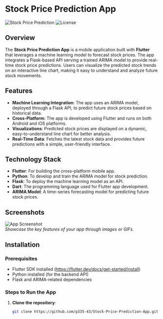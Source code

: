 # Stock Price Prediction App

![Stock Price Prediction](https://img.shields.io/badge/Flutter-Stock%20Prediction-blue) ![License](https://img.shields.io/github/license/p335-43/Stock-Price-Prediction-App)

## Overview
The **Stock Price Prediction App** is a mobile application built with **Flutter** that leverages a machine learning model to forecast stock prices. The app integrates a Flask-based API serving a trained ARIMA model to provide real-time stock price predictions. Users can visualize the predicted stock trends on an interactive line chart, making it easy to understand and analyze future stock movements.

## Features
- **Machine Learning Integration**: The app uses an ARIMA model, deployed through a Flask API, to predict future stock prices based on historical data.
- **Cross-Platform**: The app is developed using Flutter and runs on both Android and iOS platforms.
- **Visualizations**: Predicted stock prices are displayed on a dynamic, easy-to-understand line chart for better analysis.
- **Real-Time Data**: Fetches the latest stock data and provides future predictions with a simple, user-friendly interface.

## Technology Stack
- **Flutter**: For building the cross-platform mobile app.
- **Python**: To develop and train the ARIMA model for stock prediction.
- **Flask**: To deploy the machine learning model as an API.
- **Dart**: The programming language used for Flutter app development.
- **ARIMA Model**: A time-series forecasting model for predicting future stock prices.

## Screenshots
![App Screenshot](https://link-to-screenshot)  
_Showcase the key features of your app through images or GIFs._

## Installation

### Prerequisites
- Flutter SDK installed (https://flutter.dev/docs/get-started/install)
- Python installed (for the backend API)
- Flask and ARIMA-related dependencies

### Steps to Run the App

1. **Clone the repository**:
   ```bash
   git clone https://github.com/p335-43/Stock-Price-Prediction-App.git
